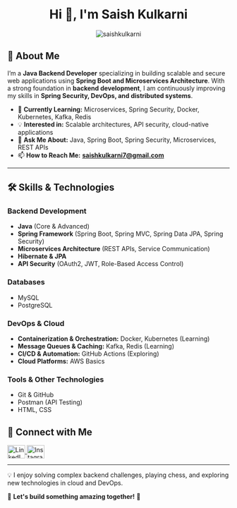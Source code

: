 <h1 align="center">Hi 👋, I'm Saish Kulkarni</h1>

<p align="center">
  <img src="https://komarev.com/ghpvc/?username=saishkulkarni&label=Profile%20views&color=0e75b6&style=flat" alt="saishkulkarni" />
</p>

## 🚀 About Me  
I’m a **Java Backend Developer** specializing in building scalable and secure web applications using **Spring Boot and Microservices Architecture**. With a strong foundation in **backend development**, I am continuously improving my skills in **Spring Security, DevOps, and distributed systems**.

- 🔭 **Currently Learning:** Microservices, Spring Security, Docker, Kubernetes, Kafka, Redis  
- 💡 **Interested in:** Scalable architectures, API security, cloud-native applications  
- 💬 **Ask Me About:** Java, Spring Boot, Spring Security, Microservices, REST APIs  
- 📫 **How to Reach Me:** **saishkulkarni7@gmail.com**  

---

## 🛠️ Skills & Technologies  

### **Backend Development**  
- **Java** (Core & Advanced)  
- **Spring Framework** (Spring Boot, Spring MVC, Spring Data JPA, Spring Security)  
- **Microservices Architecture** (REST APIs, Service Communication)  
- **Hibernate & JPA**  
- **API Security** (OAuth2, JWT, Role-Based Access Control)  

### **Databases**  
- MySQL  
- PostgreSQL  

### **DevOps & Cloud**  
- **Containerization & Orchestration:** Docker, Kubernetes (Learning)  
- **Message Queues & Caching:** Kafka, Redis (Learning)  
- **CI/CD & Automation:** GitHub Actions (Exploring)  
- **Cloud Platforms:** AWS Basics  

### **Tools & Other Technologies**  
- Git & GitHub  
- Postman (API Testing)  
- HTML, CSS  



## 🔗 Connect with Me  

<p align="left">
  <a href="https://www.linkedin.com/in/saish-kulkarni-777a44288/" target="blank">
    <img align="center" src="https://raw.githubusercontent.com/rahuldkjain/github-profile-readme-generator/master/src/images/icons/Social/linked-in-alt.svg" alt="LinkedIn" height="30" width="40" />
  </a>
  <a href="https://instagram.com/s13sh" target="blank">
    <img align="center" src="https://raw.githubusercontent.com/rahuldkjain/github-profile-readme-generator/master/src/images/icons/Social/instagram.svg" alt="Instagram" height="30" width="40" />
  </a>
</p>

---

💡 I enjoy solving complex backend challenges, playing chess, and exploring new technologies in cloud and DevOps.  

📌 **Let's build something amazing together!** 🚀
